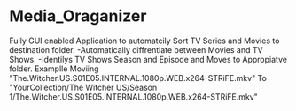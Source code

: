 # Media_Oraganizer
Fully GUI enabled Application to automatcily Sort TV Series and Movies to destination folder.
-Automatically diffrentiate between Movies and TV Shows.
-Identilys TV Shows Season and Episode and Moves to Appropiatve folder. Examplle Moviing "The.Witcher.US.S01E05.INTERNAL.1080p.WEB.x264-STRiFE.mkv" To "YourCollection/The Witcher US/Season 1/The.Witcher.US.S01E05.INTERNAL.1080p.WEB.x264-STRiFE.mkv"
